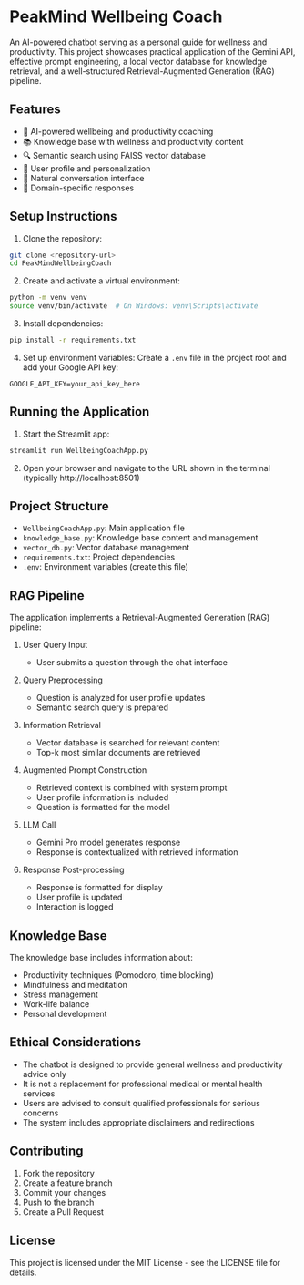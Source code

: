 # PeakMind Wellbeing Coach

An AI-powered chatbot serving as a personal guide for wellness and productivity. This project showcases practical application of the Gemini API, effective prompt engineering, a local vector database for knowledge retrieval, and a well-structured Retrieval-Augmented Generation (RAG) pipeline.

## Features

- 🤖 AI-powered wellbeing and productivity coaching
- 📚 Knowledge base with wellness and productivity content
- 🔍 Semantic search using FAISS vector database
- 👤 User profile and personalization
- 💬 Natural conversation interface
- 🎯 Domain-specific responses

## Setup Instructions

1. Clone the repository:
```bash
git clone <repository-url>
cd PeakMindWellbeingCoach
```

2. Create and activate a virtual environment:
```bash
python -m venv venv
source venv/bin/activate  # On Windows: venv\Scripts\activate
```

3. Install dependencies:
```bash
pip install -r requirements.txt
```

4. Set up environment variables:
Create a `.env` file in the project root and add your Google API key:
```
GOOGLE_API_KEY=your_api_key_here
```

## Running the Application

1. Start the Streamlit app:
```bash
streamlit run WellbeingCoachApp.py
```

2. Open your browser and navigate to the URL shown in the terminal (typically http://localhost:8501)

## Project Structure

- `WellbeingCoachApp.py`: Main application file
- `knowledge_base.py`: Knowledge base content and management
- `vector_db.py`: Vector database management
- `requirements.txt`: Project dependencies
- `.env`: Environment variables (create this file)

## RAG Pipeline

The application implements a Retrieval-Augmented Generation (RAG) pipeline:

1. User Query Input
   - User submits a question through the chat interface

2. Query Preprocessing
   - Question is analyzed for user profile updates
   - Semantic search query is prepared

3. Information Retrieval
   - Vector database is searched for relevant content
   - Top-k most similar documents are retrieved

4. Augmented Prompt Construction
   - Retrieved context is combined with system prompt
   - User profile information is included
   - Question is formatted for the model

5. LLM Call
   - Gemini Pro model generates response
   - Response is contextualized with retrieved information

6. Response Post-processing
   - Response is formatted for display
   - User profile is updated
   - Interaction is logged

## Knowledge Base

The knowledge base includes information about:
- Productivity techniques (Pomodoro, time blocking)
- Mindfulness and meditation
- Stress management
- Work-life balance
- Personal development

## Ethical Considerations

- The chatbot is designed to provide general wellness and productivity advice only
- It is not a replacement for professional medical or mental health services
- Users are advised to consult qualified professionals for serious concerns
- The system includes appropriate disclaimers and redirections

## Contributing

1. Fork the repository
2. Create a feature branch
3. Commit your changes
4. Push to the branch
5. Create a Pull Request

## License

This project is licensed under the MIT License - see the LICENSE file for details. 